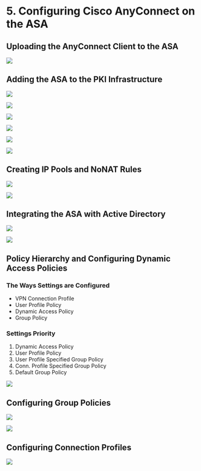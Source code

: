 # 5. Configuring Cisco AnyConnect on the ASA

## Uploading the AnyConnect Client to the ASA

![](../../../.gitbook/assets/configuring-cisco-anyconnect-on-the-asa-1.png)

## Adding the ASA to the PKI Infrastructure

![](../../../.gitbook/assets/configuring-cisco-anyconnect-on-the-asa-2.png)

![](../../../.gitbook/assets/configuring-cisco-anyconnect-on-the-asa-3.png)

![](../../../.gitbook/assets/configuring-cisco-anyconnect-on-the-asa-4.png)

![](../../../.gitbook/assets/configuring-cisco-anyconnect-on-the-asa-5.png)

![](../../../.gitbook/assets/configuring-cisco-anyconnect-on-the-asa-6.png)

![](../../../.gitbook/assets/configuring-cisco-anyconnect-on-the-asa-7.png)

## Creating IP Pools and NoNAT Rules

![](../../../.gitbook/assets/configuring-cisco-anyconnect-on-the-asa-8.png)

![](../../../.gitbook/assets/configuring-cisco-anyconnect-on-the-asa-9.png)

## Integrating the ASA with Active Directory

![](../../../.gitbook/assets/configuring-cisco-anyconnect-on-the-asa-10.png)

![](../../../.gitbook/assets/configuring-cisco-anyconnect-on-the-asa-11.png)

## Policy Hierarchy and Configuring Dynamic Access Policies

### The Ways Settings are Configured

* VPN Connection Profile
* User Profile Policy
* Dynamic Access Policy
* Group Policy

### Settings Priority

1. Dynamic Access Policy
2. User Profile Policy
3. User Profile Specified Group Policy
4. Conn. Profile Specified Group Policy
5. Default Group Policy

![](../../../.gitbook/assets/configuring-cisco-anyconnect-on-the-asa-12.png)

## Configuring Group Policies

![](../../../.gitbook/assets/configuring-cisco-anyconnect-on-the-asa-13.png)

![](../../../.gitbook/assets/configuring-cisco-anyconnect-on-the-asa-14.png)

## Configuring Connection Profiles

![](../../../.gitbook/assets/configuring-cisco-anyconnect-on-the-asa-15.png)

